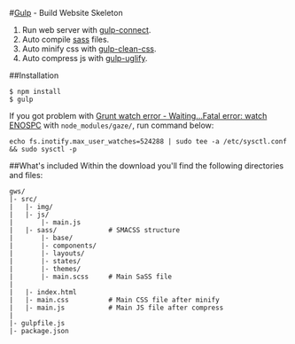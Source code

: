 #[Gulp](http://gulpjs.com/) - Build Website Skeleton
1. Run web server with [gulp-connect](https://www.npmjs.com/package/gulp-connect).
2. Auto compile [sass](http://sass-lang.com/) files.
3. Auto minify css with [gulp-clean-css](https://www.npmjs.com/package/gulp-clean-css).
4. Auto compress js with [gulp-uglify](https://www.npmjs.com/package/gulp-uglify).

##Installation 
```
$ npm install
$ gulp
```
If you got problem with [Grunt watch error - Waiting…Fatal error: watch ENOSPC](http://stackoverflow.com/questions/16748737/grunt-watch-error-waiting-fatal-error-watch-enospc) with `node_modules/gaze/`, run command below:
```
echo fs.inotify.max_user_watches=524288 | sudo tee -a /etc/sysctl.conf && sudo sysctl -p
```

##What's included
Within the download you'll find the following directories and files:
```
gws/
|- src/
|   |- img/
|   |- js/
|       |- main.js
|   |- sass/             # SMACSS structure
|       |- base/
|       |- components/
|       |- layouts/
|       |- states/
|       |- themes/
|       |- main.scss     # Main SaSS file
|
|   |- index.html
|   |- main.css          # Main CSS file after minify
|   |- main.js           # Main JS file after compress
|
|- gulpfile.js
|- package.json
```